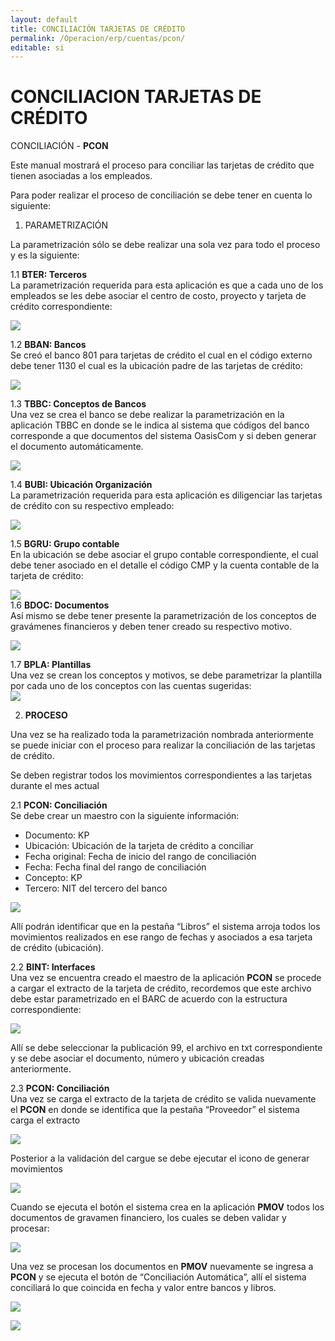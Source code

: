 ```yaml
---
layout: default
title: CONCILIACIÓN TARJETAS DE CRÉDITO  
permalink: /Operacion/erp/cuentas/pcon/  
editable: si  
---  
```


# CONCILIACION TARJETAS DE CRÉDITO  

CONCILIACIÓN -  **PCON**  

Este manual mostrará el proceso para conciliar las tarjetas de crédito que tienen asociadas a los empleados.  

Para poder realizar el proceso de conciliación se debe tener en cuenta lo siguiente:  

1.	PARAMETRIZACIÓN  

La parametrización sólo se debe realizar una sola vez para todo el proceso y es la siguiente:  

1.1	**BTER: Terceros**  
La parametrización requerida para esta aplicación es que a cada uno de los empleados se les debe asociar el centro de costo, proyecto y tarjeta de crédito correspondiente:   

 ![](bter1.png)  



1.2	**BBAN: Bancos**  
Se creó el banco 801 para tarjetas de crédito el cual en el código externo debe tener 1130 el cual es la ubicación padre de las tarjetas de crédito:  

 ![](bban1.png)  

1.3	**TBBC: Conceptos de Bancos**  
Una vez se crea el banco se debe realizar la parametrización en la aplicación TBBC en donde se le indica al sistema que códigos del banco corresponde a que documentos del sistema OasisCom y si deben generar el documento automáticamente.  
 
  ![](tbbc2.png)  

1.4	**BUBI: Ubicación Organización**  
La parametrización requerida para esta aplicación es diligenciar las tarjetas de crédito con su respectivo empleado:  

  ![](bubi.png)  

1.5	**BGRU: Grupo contable**  
En la ubicación se debe asociar el grupo contable correspondiente, el cual debe tener asociado en el detalle el código CMP y la cuenta contable de la tarjeta de crédito:  
  
   ![](bgru1.png)  
1.6	**BDOC: Documentos**  
Así mismo se debe tener presente la parametrización de los conceptos de gravámenes financieros y deben tener creado su respectivo motivo.  

 ![](bdoc.png)  

1.7	**BPLA: Plantillas**  
Una vez se crean los conceptos y motivos, se debe parametrizar la plantilla por cada uno de los conceptos con las cuentas sugeridas:  
  ![](bpla.png)  



2.	**PROCESO**  

Una vez se ha realizado toda la parametrización nombrada anteriormente se puede iniciar con el proceso para realizar la conciliación de las tarjetas de crédito.  

Se deben registrar todos los movimientos correspondientes a las tarjetas durante el mes actual  

2.1	**PCON: Conciliación**   
Se debe crear un maestro con la siguiente información:  
-	Documento: KP   
-	Ubicación: Ubicación de la tarjeta de crédito a conciliar  
-	Fecha original: Fecha de inicio del rango de conciliación  
-	Fecha: Fecha final del rango de conciliación  
-	Concepto: KP  
-	Tercero: NIT del tercero del banco  

 ![](pcon2.png)  

Allí podrán identificar que en la pestaña “Libros” el sistema arroja todos los movimientos realizados en ese rango de fechas y asociados a esa tarjeta de crédito (ubicación).   



2.2	**BINT: Interfaces**  
Una vez se encuentra creado el maestro de la aplicación **PCON** se procede a cargar el extracto de la tarjeta de crédito, recordemos que este archivo debe estar parametrizado en el BARC de acuerdo con la estructura correspondiente:  

  ![](bint1.png)  

Allí se debe seleccionar la publicación 99, el archivo en txt correspondiente y se debe asociar el documento, número y ubicación creadas anteriormente.  

2.3	**PCON: Conciliación**   
Una vez se carga el extracto de la tarjeta de crédito se valida nuevamente el **PCON** en donde se identifica que la pestaña “Proveedor” el sistema carga el extracto  


  ![](pcon3.png)  

Posterior a la validación del cargue se debe ejecutar el icono de generar movimientos  

  ![](pcon4.png)  

Cuando se ejecuta el botón el sistema crea en la aplicación **PMOV** todos los documentos de gravamen financiero, los cuales se deben validar y procesar:  


  ![](pmov1.png)  

Una vez se procesan los documentos en **PMOV** nuevamente se ingresa a **PCON** y se ejecuta el botón de “Conciliación Automática”, allí el sistema conciliará lo que coincida en fecha y valor entre bancos y libros.  


 ![](tcon1.png)  

![](tcon2.png)  
